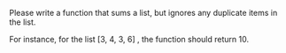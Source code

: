 Please write a function that sums a list, but ignores any duplicate items in the list.

For instance, for the list [3, 4, 3, 6] , the function should return 10.

